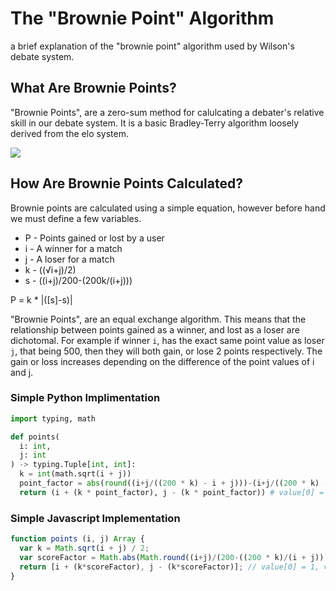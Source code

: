 # The "Brownie Point" Algorithm

a brief explanation of the "brownie point" algorithm used by Wilson's debate system.

## What Are Brownie Points?

"Brownie Points", are a zero-sum method for calulcating a debater's relative skill in our debate system. It is a basic Bradley-Terry algorithm loosely derived from the elo system.
  
<img src="https://user-images.githubusercontent.com/82357502/136141241-5a0b9f48-4781-4f32-a177-9b90403f5861.png">
  
## How Are Brownie Points Calculated?

Brownie points are calculated using a simple equation, however before hand we must define a few variables.

* P - Points gained or lost by a user
* i - A winner for a match
* j - A loser for a match
* k - ((√i+j)/2)
* s - ((i+j)/200-(200k/(i+j)))

P = k * |([s]-s)|

"Brownie Points", are an equal exchange algorithm. This means that the relationship between points gained as a winner, and lost as a loser are dichotomal. For example if winner `i`, has the exact same point value as loser `j`, that being 500, then they will both gain, or lose 2 points respectively.
The gain or loss increases depending on the difference of the point values of i and j.

### Simple Python Implimentation

```py
import typing, math

def points(
  i: int,
  j: int
) -> typing.Tuple[int, int]:
  k = int(math.sqrt(i + j))
  point_factor = abs(round((i+j/((200 * k) - i + j)))-(i+j/((200 * k) - i + j)))
  return (i + (k * point_factor), j - (k * point_factor)) # value[0] = i, value[1] = j
```

### Simple Javascript Implementation

```js
function points (i, j) Array {
  var k = Math.sqrt(i + j) / 2;
  var scoreFactor = Math.abs(Math.round((i+j)/(200-((200 * k)/(i + j)))))-(i+j)/(200-((200 * k)/(i + j))));
  return [i + (k*scoreFactor), j - (k*scoreFactor)]; // value[0] = 1, value[1] = j
}
```
